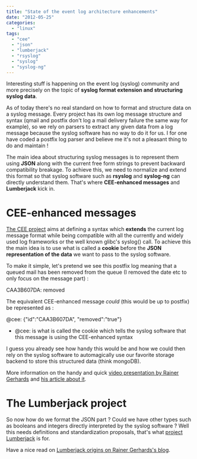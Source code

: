 ```yaml
---
title: "State of the event log architecture enhancements"
date: "2012-05-25"
categories: 
  - "linux"
tags: 
  - "cee"
  - "json"
  - "lumberjack"
  - "rsyslog"
  - "syslog"
  - "syslog-ng"
---
```


Interesting stuff is happening on the event log (syslog) community and more precisely on the topic of **syslog format extension and structuring syslog data**.

As of today there's no real standard on how to format and structure data on a syslog message. Every project has its own log message structure and syntax (qmail and postfix don't log a mail delivery failure the same way for example), so we rely on parsers to extract any given data from a log message because the syslog software has no way to do it for us. I for one have coded a postfix log parser and believe me it's not a pleasant thing to do and maintain !

The main idea about structuring syslog messages is to represent them using **JSON** along with the current free form strings to prevent backward compatibility breakage. To achieve this, we need to normalize and extend this format so that syslog software such as **rsyslog** and **syslog-ng** can directly understand them. That's where **CEE-enhanced messages** and **Lumberjack** kick in.

# CEE-enhanced messages

[The CEE project](http://cee.mitre.org/) aims at defining a syntax which **extends** the current log message format while being compatible with all the currently and widely used log frameworks or the well known glibc's syslog() call. To achieve this the main idea is to use what is called a **cookie** before the **JSON representation of the data** we want to pass to the syslog software.

To make it simple, let's pretend we see this postfix log meaning that a queued mail has been removed from the queue (I removed the date etc to only focus on the message part) :

CAA3B607DA: removed

The equivalent CEE-enhanced message _could_ (this would be up to postfix) be represented as :

@cee: {"id":"CAA3B607DA", "removed":"true"}

- @cee: is what is called the cookie which tells the syslog software that this message is using the CEE-enhanced syntax

I guess you already see how handy this would be and how we could then rely on the syslog software to automagically use our favorite storage backend to store this structured data (think mongoDB).

More information on the handy and quick [video presentation by Rainer Gerhards](http://blog.gerhards.net/2012/03/what-is-cee-enhanced-syslog.html) and [his article about it](http://blog.gerhards.net/2012/03/cee-enhanced-syslog-defined.html).

# The Lumberjack project

So now how do we format the JSON part ? Could we have other types such as booleans and integers directly interpreted by the syslog software ? Well this needs definitions and standardization proposals, that's what [project Lumberjack](https://fedorahosted.org/lumberjack/) is for.

Have a nice read on [Lumberjack origins on Rainer Gerhards's blog](http://blog.gerhards.net/2012/02/announcing-project-lumberjack.html).
